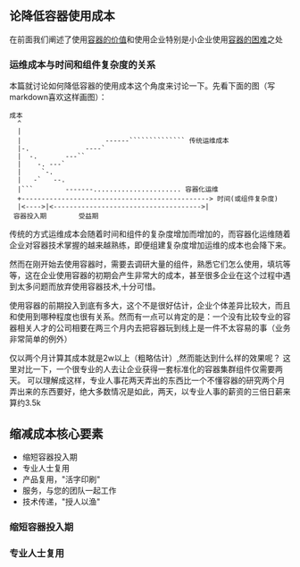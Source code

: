 ## 论降低容器使用成本

在前面我们阐述了使用[容器的价值](worth-of-container.md)和使用企业特别是小企业使用[容器的困难](trouble-of-using-containers.md)之处

### 运维成本与时间和组件复杂度的关系

本篇就讨论如何降低容器的使用成本这个角度来讨论一下。先看下面的图（写markdown喜欢这样画图）：

```
成本
  ^
  |                                               
  |                     ------`````````````` 传统运维成本    
  |-.              ----`                           
  |  -.       ---``                                   
  |    -. ---`                                       
  |     `-.                                       
  |   -`   --.                                    
  |```        -------...................... 容器化运维                           
  +-----------------------------------------------> 时间(或组件复杂度)
  |<---->|<------------------------------------->|
 容器投入期        受益期
```

传统的方式运维成本会随着时间和组件的复杂度增加而增加的，而容器化运维随着企业对容器技术掌握的越来越熟练，即便组建复杂度增加运维的成本也会降下来。

然而在刚开始去使用容器时，需要去调研大量的组件，熟悉它们怎么使用，填坑等等，这在企业使用容器的初期会产生非常大的成本，甚至很多企业在这个过程中遇到太多问题而放弃使用容器技术,十分可惜。

使用容器的前期投入到底有多大，这个不是很好估计，企业个体差异比较大，而且和使用到哪种程度也很有关系。然而有一点可以肯定的是：一个没有比较专业的容器相关人才的公司相要在两三个月内去把容器玩到线上是一件不太容易的事（业务非常简单的例外）

仅以两个月计算其成本就是2w以上（粗略估计）,然而能达到什么样的效果呢？ 这里对比一下，一个很专业的人去让企业获得一套标准化的容器集群组件仅需要两天。  可以理解成这样，专业人事花两天弄出的东西比一个不懂容器的研究两个月弄出来的东西要好，绝大多数情况是如此，两天，以专业人事的薪资的三倍日薪来算约3.5k

## 缩减成本核心要素

* 缩短容器投入期
* 专业人士复用
* 产品复用，"活字印刷"
* 服务，与您的团队一起工作
* 技术传递，"授人以渔"

### 缩短容器投入期

### 专业人士复用

